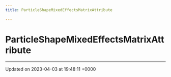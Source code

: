 ```yaml
---
title: ParticleShapeMixedEffectsMatrixAttribute

---
```


# ParticleShapeMixedEffectsMatrixAttribute





-------------------------------

Updated on 2023-04-03 at 19:48:11 +0000